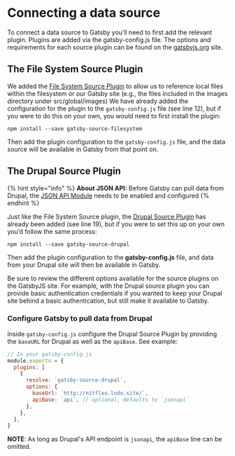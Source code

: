 # Connecting a data source

To connect a data source to Gatsby you’ll need to first add the relevant plugin. Plugins are added via the gatsby-config.js file. The options and requirements for each source plugin can be found on the [gatsbyjs.org](https://www.gatsbyjs.org/plugins/) site.

## The File System Source Plugin

We added the [File System Source Plugin](https://www.gatsbyjs.com/plugins/gatsby-source-filesystem/) to allow us to reference local files within the filesystem or our Gatsby site \(e.g., the files included in the images directory under src/global/images\) We have already added the configuration for the plugin to the `gatsby-config.js` file \(see line 12\), but if you were to do this on your own, you would need to first install the plugin:

```text
npm install --save gatsby-source-filesystem
```

Then add the plugin configuration to the `gatsby-config.js` file, and the data source will be available in Gatsby from that point on.

## The Drupal Source Plugin

{% hint style="info" %}
**About JSON API:** Before Gatsby can pull data from Drupal, the [JSON API Module](https://www.drupal.org/project/jsonapi) needs to be enabled and configured
{% endhint %}

Just like the File System Source plugin, the [Drupal Source Plugin](https://www.gatsbyjs.com/plugins/gatsby-source-drupal/) has already been added \(see line 19\), but if you were to set this up on your own you’d follow the same process:

```text
npm install --save gatsby-source-drupal
```

Then add the plugin configuration to the **gatsby-config.js** file, and data from your Drupal site will then be available in Gatsby.

Be sure to review the different options available for the source plugins on the GatsbyJS site. For example, with the Drupal source plugin you can provide basic authentication credentials if you wanted to keep your Drupal site behind a basic authentication, but still make it available to Gatsby.

### Configure Gatsby to pull data from Drupal

Inside `gatsby-config.js` configure the Drupal Source Plugin by providing the `baseURL` for Drupal as well as the `apiBase`. See example:

```javascript
// In your gatsby-config.js
module.exports = {
  plugins: [
    {
      resolve: `gatsby-source-drupal`,
      options: {
        baseUrl: `http://nitflex.lndo.site/`,
        apiBase: `api`, // optional, defaults to `jsonapi`
      },
    },
  ],
}
```

**NOTE**: As long as Drupal's API endpoint is `jsonapi`, the `apiBase` line can be omitted.

